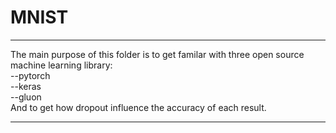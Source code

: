 # MNIST

-----------------------------------------------------------------------------------------------  

The main purpose of this folder is to get familar with three open source machine learning library:  
  --pytorch  
  --keras  
  --gluon  
And to get how dropout influence the accuracy of each result.  

-----------------------------------------------------------------------------------------------  
